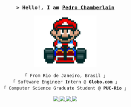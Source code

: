 <!-- Header -->
<h3 align="center">
  <samp>&gt; Hello!, I am
          <b><a target="_blank" href="https:///">Pedro Chamberlain</a></b>
  </samp>
</h3>

<!-- Hero -->
<p align="center">
   <img src='https://raw.githubusercontent.com/pedrochamberlain/pedrochamberlain/main/icons/mario_kart.gif' width='200"'>
</p>

<!-- Bio -->
<p align="center">
  <!-- Personal Info -->
  <samp>
    「 From Rio de Janeiro, Brasil 」<br>
    「 Software Engineer Intern @<b> Globo.com</b> 」<br>
    「 Computer Science Graduate Student @<b> PUC-Rio</b> 」
  </samp>
  <br><br>
  <!-- Social Media -->
  <!-- Gmail -->
  <a href="mailto:pedrochmatos@gmail.com"> 
    <img src="https://img.shields.io/badge/GMAIL-c14438?style=for-the-badge&logo=Gmail&logoColor=white&link=mailto:pedrochmatos@gmail.com">
  </a>

  <!-- Linkedin -->
  <a href="https://www.linkedin.com/in/pedro-chamberlain-199304167/"> 
    <img src="https://img.shields.io/badge/LinkedIn-0077B5?style=for-the-badge&logo=linkedin&logoColor=white">
  </a>

  <!-- Linktree -->
  <a href="https://linktr.ee/pedrochamberlain"> 
    <img src="https://img.shields.io/badge/linktree-39E09B?style=for-the-badge&logo=linktree&logoColor=white">
  </a>

  <!-- Telegram -->
  <a href="https://t.me/pedrochambie"> 
  <img src="https://img.shields.io/badge/Telegram-2CA5E0?style=for-the-badge&logo=telegram&logoColor=white">
  </a>
</p>